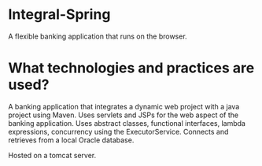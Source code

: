 # Integral-Spring
A flexible banking application that runs on the browser.

# What technologies and practices are used?
A banking application that integrates a dynamic web project with a java project using Maven. Uses servlets and JSPs for the web
aspect of the banking application. Uses abstract classes, functional interfaces, lambda expressions, concurrency using the  ExecutorService. Connects and retrieves from a local Oracle database.

Hosted on a tomcat server.
